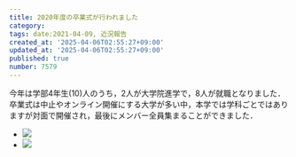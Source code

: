```yaml
---
title: 2020年度の卒業式が行われました
category:
tags: date:2021-04-09, 近況報告
created_at: '2025-04-06T02:55:27+09:00'
updated_at: '2025-04-06T02:55:27+09:00'
published: true
number: 7579
---
```



今年は学部4年生(10)人のうち，2人が大学院進学で，8人が就職となりました．
卒業式は中止やオンライン開催にする大学が多い中，本学では学科ごとではありますが対面で開催され，最後にメンバー全員集まることができました．

<div class="img-container">
    <ul class="slider">
        <li><img src="https://img.esa.io/uploads/production/attachments/13979/2025/04/06/148142/4e2ae923-c1cf-4280-99f7-2f80c8d4d3ff.webp" loading='lazy' /></li>
        <li><img src="https://img.esa.io/uploads/production/attachments/13979/2025/04/06/148142/f393603d-0d6b-42b0-9d5e-c64efdc1609c.webp" loading='lazy' /></li>
    </ul>
</div>

